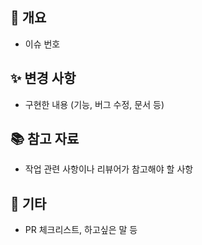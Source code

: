 ## 📝 개요
- 이슈 번호 <!-- - #number, 없으면 라인 삭제 -->

## ✨ 변경 사항
- 구현한 내용 (기능, 버그 수정, 문서 등)

## 📚 참고 자료
- 작업 관련 사항이나 리뷰어가 참고해야 할 사항

## 💬 기타
- PR 체크리스트, 하고싶은 말 등
